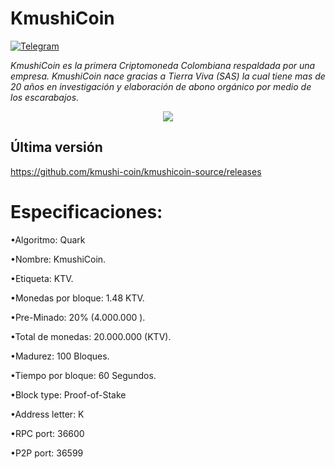 # KmushiCoin
[![Telegram](https://patrolavia.github.io/telegram-badge/chat.svg)](https://t.me/KmushiCoin_Es)

_KmushiCoin es la primera Criptomoneda Colombiana respaldada por una empresa. KmushiCoin nace gracias a Tierra Viva (SAS) la cual tiene mas de 20 años en investigación y elaboración de abono orgánico por medio de los escarabajos._

<p align="center">
   <a href="https://kmushicoin.co/"><img src="https://kmushicoin.co/img/extra/seo.jpg" /></a>
</p>

## Última versión
https://github.com/kmushi-coin/kmushicoin-source/releases


# Especificaciones:
•Algoritmo: Quark

•Nombre: KmushiCoin.

•Etiqueta: KTV.

•Monedas por bloque: 1.48 KTV.

•Pre-Minado: 20% (4.000.000 ).

•Total de monedas: 20.000.000 (KTV).

•Madurez: 100 Bloques.

•Tiempo por bloque: 60 Segundos.

•Block type: Proof-of-Stake

•Address letter: K

•RPC port: 36600

•P2P port: 36599
